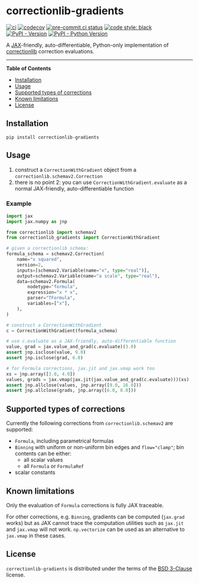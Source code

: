 # correctionlib-gradients

[![ci](https://github.com/eguiraud/correctionlib-gradients/actions/workflows/test.yml/badge.svg?branch=main)](https://github.com/eguiraud/correctionlib-gradients/actions/workflows/test.yml)
[![codecov](https://codecov.io/gh/eguiraud/correctionlib-gradients/graph/badge.svg?token=T4F8CB1DYN)](https://codecov.io/gh/eguiraud/correctionlib-gradients)
[![pre-commit.ci status](https://results.pre-commit.ci/badge/github/eguiraud/correctionlib-gradients/main.svg)](https://results.pre-commit.ci/latest/github/eguiraud/correctionlib-gradients/main)
[![code style: black](https://img.shields.io/badge/code%20style-black-000000.svg)](https://github.com/psf/black)
[![PyPI - Version](https://img.shields.io/pypi/v/correctionlib-gradients.svg)](https://pypi.org/project/correctionlib-gradients)
[![PyPI - Python Version](https://img.shields.io/pypi/pyversions/correctionlib-gradients.svg)](https://pypi.org/project/correctionlib-gradients)

A [JAX](https://jax.readthedocs.io)-friendly, auto-differentiable, Python-only
implementation of [correctionlib](https://github.com/cms-nanoAOD/correctionlib)
correction evaluations.

---

**Table of Contents**

- [Installation](#installation)
- [Usage](#usage)
- [Supported types of corrections](#supported-types-of-corrections)
- [Known limitations](#known-limitations)
- [License](#license)

## Installation

```console
pip install correctionlib-gradients
```

## Usage

1. construct a `CorrectionWithGradient` object from a
   `correctionlib.schemav2.Correction`
2. there is no point 2: you can use `CorrectionWithGradient.evaluate` as a
   normal JAX-friendly, auto-differentiable function

### Example

```python
import jax
import jax.numpy as jnp

from correctionlib import schemav2
from correctionlib_gradients import CorrectionWithGradient

# given a correctionlib schema:
formula_schema = schemav2.Correction(
    name="x squared",
    version=2,
    inputs=[schemav2.Variable(name="x", type="real")],
    output=schemav2.Variable(name="a scale", type="real"),
    data=schemav2.Formula(
        nodetype="formula",
        expression="x * x",
        parser="TFormula",
        variables=["x"],
    ),
)

# construct a CorrectionWithGradient
c = CorrectionWithGradient(formula_schema)

# use c.evaluate as a JAX-friendly, auto-differentiable function
value, grad = jax.value_and_grad(c.evaluate)(3.0)
assert jnp.isclose(value, 9.0)
assert jnp.isclose(grad, 6.0)

# for Formula corrections, jax.jit and jax.vmap work too
xs = jnp.array([3.0, 4.0])
values, grads = jax.vmap(jax.jit(jax.value_and_grad(c.evaluate)))(xs)
assert jnp.allclose(values, jnp.array([9.0, 16.0]))
assert jnp.allclose(grads, jnp.array([6.0, 8.0]))
```

## Supported types of corrections

Currently the following corrections from `correctionlib.schemav2` are supported:

- `Formula`, including parametrical formulas
- `Binning` with uniform or non-uniform bin edges and `flow="clamp"`; bin
  contents can be either:
  - all scalar values
  - all `Formula` or `FormulaRef`
- scalar constants

## Known limitations

Only the evaluation of `Formula` corrections is fully JAX traceable.

For other corrections, e.g. `Binning`, gradients can be computed (`jax.grad`
works) but as JAX cannot trace the computation utilities such as `jax.jit` and
`jax.vmap` will not work. `np.vectorize` can be used as an alternative to
`jax.vmap` in these cases.

## License

`correctionlib-gradients` is distributed under the terms of the
[BSD 3-Clause](https://spdx.org/licenses/BSD-3-Clause.html) license.

